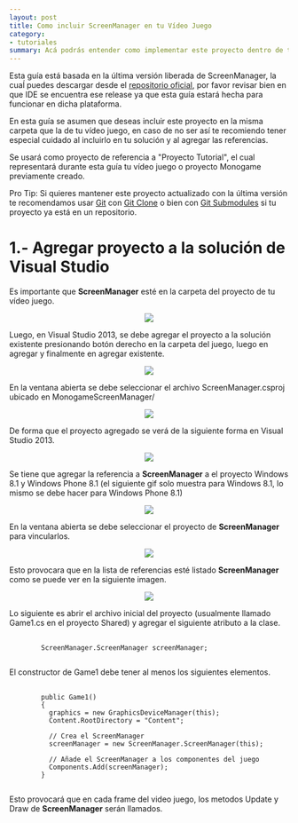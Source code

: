 ```yaml
---
layout: post
title: Como incluir ScreenManager en tu Vídeo Juego
category:
- tutoriales
summary: Acá podrás entender como implementar este proyecto dentro de tu juego sin romper nada. ¡Si algo se rompe fueron los duendes!
---
```


Esta guía está basada en la última versión liberada de ScreenManager, la cuaĺ puedes descargar desde el [repositorio oficial](https://github.com/SpoonmanGames/MonoGame-ScreenManager/releases), por favor revisar bien en que IDE se encuentra ese release ya que esta guía estará hecha para funcionar en dicha plataforma.

En esta guía se asumen que deseas incluir este proyecto en la misma carpeta que la de tu vídeo juego, en caso de no ser así te recomiendo tener especial cuidado al incluirlo en tu solución y al agregar las referencias.

Se usará como proyecto de referencia a "Proyecto Tutorial", el cual representará durante esta guía tu vídeo juego o proyecto Monogame previamente creado.

Pro Tip: Si quieres mantener este proyecto actualizado con la última versión te recomendamos usar [Git](https://git-scm.com/) con [Git Clone](http://git-scm.com/docs/git-clone) o bien con [Git Submodules](https://git-scm.com/book/es/v2/Git-Tools-Submodules) si tu proyecto ya está en un repositorio.

# 1.- Agregar proyecto a la solución de Visual Studio

Es importante que **ScreenManager** esté en la carpeta del proyecto de tu vídeo juego.

<p align="center"><img src="{{ site.baseurl }}/images/01-implementacion.png" /></p>

Luego, en Visual Studio 2013, se debe agregar el proyecto a la solución existente presionando botón derecho en la carpeta del juego, luego en agregar y finalmente en agregar existente.

<p align="center"><img src="{{ site.baseurl }}/images/02-implementacion.gif" /></p>

En la ventana abierta se debe seleccionar el archivo ScreenManager.csproj ubicado en MonogameScreenManager/

<p align="center"><img src="{{ site.baseurl }}/images/03-implementacion.gif" /></p>

De forma que el proyecto agregado se verá de la siguiente forma en Visual Studio 2013.

<p align="center"><img src="{{ site.baseurl }}/images/04-implementacion.png" /></p>

Se tiene que agregar la referencia a **ScreenManager** a el proyecto Windows 8.1 y Windows Phone 8.1 (el siguiente gif solo muestra para Windows 8.1, lo mismo se debe hacer para Windows Phone 8.1)

<p align="center"><img src="{{ site.baseurl }}/images/05-implementacion.gif" /></p>

En la ventana abierta se debe seleccionar el proyecto de **ScreenManager** para vincularlos.

<p align="center"><img src="{{ site.baseurl }}/images/06-implementacion.gif" /></p>

Esto provocara que en la lista de referencias esté listado **ScreenManager** como se puede ver en la siguiente imagen.

<p align="center"><img src="{{ site.baseurl }}/images/07-implementacion.png" /></p>

Lo siguiente es abrir el archivo inicial del proyecto (usualmente llamado Game1.cs en el proyecto Shared) y agregar el siguiente atributo a la clase.

<pre class="prettyprint">
    <code class="language-cs">
        ScreenManager.ScreenManager screenManager;
    </code>
</pre>

El constructor de Game1 debe tener al menos los siguientes elementos.

<pre class="prettyprint">
    <code class="language-cs">
        public Game1()
        {
          graphics = new GraphicsDeviceManager(this);
          Content.RootDirectory = "Content";

          // Crea el ScreenManager
          screenManager = new ScreenManager.ScreenManager(this);
         
          // Añade el ScreenManager a los componentes del juego
          Components.Add(screenManager);
        }
    </code>
</pre>

Esto provocará que en cada frame del video juego, los metodos Update y Draw de **ScreenManager** serán llamados.